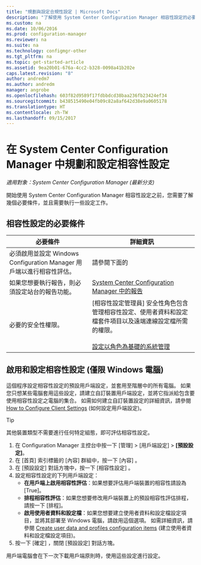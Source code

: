 ```yaml
---
title: "規劃與設定合規性設定 | Microsoft Docs"
description: "了解使用 System Center Configuration Manager 相容性設定的必要條件和設定工作。"
ms.custom: na
ms.date: 10/06/2016
ms.prod: configuration-manager
ms.reviewer: na
ms.suite: na
ms.technology: configmgr-other
ms.tgt_pltfrm: na
ms.topic: get-started-article
ms.assetid: 9ea20b01-676a-4cc2-b328-0098a41b202e
caps.latest.revision: "8"
author: andredm7
ms.author: andredm
manager: angrobe
ms.openlocfilehash: 603f82d9589f17fdbbdcd38baa236fb23424ef34
ms.sourcegitcommit: b438515490e04fb09c82a8af642d38e9a0605178
ms.translationtype: HT
ms.contentlocale: zh-TW
ms.lasthandoff: 09/15/2017
---
```

# <a name="plan-for-and-configure-compliance-settings-in-system-center-configuration-manager"></a>在 System Center Configuration Manager 中規劃和設定相容性設定

*適用對象：System Center Configuration Manager (最新分支)*

開始使用 System Center Configuration Manager 相容性設定之前，您需要了解幾個必要條件，並且需要執行一些設定工作。  

## <a name="prerequisites-for-compliance-settings"></a>相容性設定的必要條件  

|必要條件|詳細資訊|  
|------------------|----------------------|  
|必須啟用並設定 Windows Configuration Manager 用戶端以進行相容性評估。|請參閱下面的|  
|如果您想要執行報告，則必須設定站台的報告功能。|[System Center Configuration Manager 中的報告](../../core/servers/manage/reporting.md)|  
|必要的安全性權限。|[相容性設定管理員] 安全性角色包含管理相容性設定、使用者資料和設定檔套件項目以及遠端連線設定檔所需的權限。<br /><br /> [設定以角色為基礎的系統管理](../../core/servers/deploy/configure/configure-role-based-administration.md)|  

##  <a name="enable-and-configure-compliance-settings-for-windows-pcs-only"></a>啟用和設定相容性設定 (僅限 Windows 電腦)  

這個程序設定相容性設定的預設用戶端設定，並套用至階層中的所有電腦。 如果您只想某些電腦套用這些設定，請建立自訂裝置用戶端設定，並將它指派給包含要使用相容性設定之電腦的集合。 如需如何建立自訂裝置設定的詳細資訊，請參閱 [How to Configure Client Settings](../../core/clients/deploy/configure-client-settings.md) (如何設定用戶端設定)。  

> [!TIP]  
>  其他裝置類型不需要進行任何特定組態，即可評估相容性設定。  

1.  在 Configuration Manager 主控台中按一下 [管理] > [用戶端設定] > **[預設設定]**。  
2.  在 [首頁]  索引標籤的 [內容]  群組中，按一下 [內容] 。  
3.  在 [預設設定]  對話方塊中，按一下 [相容性設定] 。  
4.  設定相容性設定的下列用戶端設定：
    - **在用戶端上啟用相容性評估**：如果想要評估用戶端裝置的相容性請設為 [True]。
    - **排程相容性評估**：如果您想要修改用戶端裝置上的預設相容性評估排程，請按一下 [排程]。
    - **啟用使用者資料和設定檔**：如果您想要建立使用者資料和設定檔設定項目，並將其部署至 Windows 電腦，請啟用這個選項。 如需詳細資訊，請參閱 [Create user data and profiles configuration items](/sccm/compliance/deploy-use/create-remote-connection-profiles) (建立使用者資料和設定檔設定項目)。
5. 按一下 [確定]  ，關閉 [預設設定]  對話方塊。  

用戶端電腦會在下一次下載用戶端原則時，使用這些設定進行設定。  
